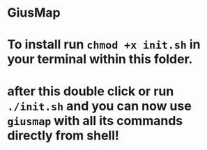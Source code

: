 # GiusMap
# To install run ```chmod +x init.sh``` in your terminal within this folder.
# after this double click or run ```./init.sh``` and you can now use ```giusmap``` with all its commands directly from shell! 
